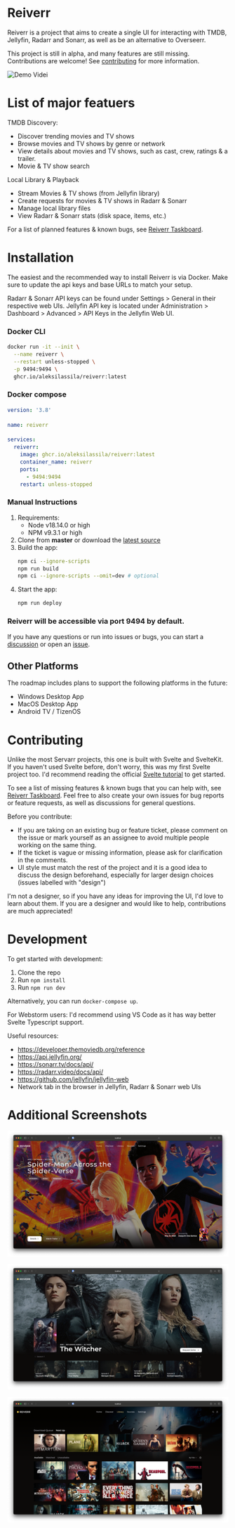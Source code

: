 # Reiverr

Reiverr is a project that aims to create a single UI for interacting with TMDB, Jellyfin, Radarr and Sonarr, as well as be an alternative to Overseerr.

This project is still in alpha, and many features are still missing. Contributions are welcome! See [contributing](#Contributing) for more information.

![Demo Videi](images/reiverr-demo.gif)

# List of major featuers

TMDB Discovery:

- Discover trending movies and TV shows
- Browse movies and TV shows by genre or network
- View details about movies and TV shows, such as cast, crew, ratings & a trailer.
- Movie & TV show search

Local Library & Playback

- Stream Movies & TV shows (from Jellyfin library)
- Create requests for movies & TV shows in Radarr & Sonarr
- Manage local library files
- View Radarr & Sonarr stats (disk space, items, etc.)

For a list of planned features & known bugs, see [Reiverr Taskboard](https://github.com/users/aleksilassila/projects/5).

# Installation

The easiest and the recommended way to install Reiverr is via Docker. Make sure to update the api keys and base URLs to match your setup.

Radarr & Sonarr API keys can be found under Settings > General in their respective web UIs. Jellyfin API key is located under Administration > Dashboard > Advanced > API Keys in the Jellyfin Web UI.

### Docker CLI

```sh
docker run -it --init \
  --name reiverr \
  --restart unless-stopped \
  -p 9494:9494 \
  ghcr.io/aleksilassila/reiverr:latest
```

### Docker compose

```yaml
version: '3.8'

name: reiverr

services:
  reiverr:
    image: ghcr.io/aleksilassila/reiverr:latest
    container_name: reiverr
    ports:
      - 9494:9494
    restart: unless-stopped
```

### Manual Instructions

1. Requirements:
   - Node v18.14.0 or high
   - NPM v9.3.1 or high
1. Clone from **master** or download the [latest source](https://github.com/aleksilassila/reiverr/releases)
1. Build the app:
   ```sh
   npm ci --ignore-scripts
   npm run build
   npm ci --ignore-scripts --omit=dev # optional
   ```
1. Start the app:
   ```sh
   npm run deploy
   ```

### Reiverr will be accessible via port 9494 by default.

If you have any questions or run into issues or bugs, you can start a [discussion](https://github.com/aleksilassila/reiverr/discussions) or open an [issue](https://github.com/aleksilassila/reiverr/issues).

## Other Platforms

The roadmap includes plans to support the following platforms in the future:

- Windows Desktop App
- MacOS Desktop App
- Android TV / TizenOS

# Contributing

Unlike the most Servarr projects, this one is built with Svelte and SvelteKit. If you haven't used Svelte before, don't worry, this was my first Svelte project too. I'd recommend reading the official [Svelte tutorial](https://learn.svelte.dev/tutorial/welcome-to-svelte) to get started.

To see a list of missing features & known bugs that you can help with, see [Reiverr Taskboard](https://github.com/users/aleksilassila/projects/5). Feel free to also create your own issues for bug reports or feature requests, as well as discussions for general questions.

Before you contribute:

- If you are taking on an existing bug or feature ticket, please comment on the issue or mark yourself as an assignee to avoid multiple people working on the same thing.
- If the ticket is vague or missing information, please ask for clarification in the comments.
- UI style must match the rest of the project and it is a good idea to discuss the design beforehand, especially for larger design choices (issues labelled with "design")

I'm not a designer, so if you have any ideas for improving the UI, I'd love to learn about them. If you are a designer and would like to help, contributions are much appreciated!

# Development

To get started with development:

1. Clone the repo
2. Run `npm install`
3. Run `npm run dev`

Alternatively, you can run `docker-compose up`.

For Webstorm users: I'd recommend using VS Code as it has way better Svelte Typescript support.

Useful resources:

- https://developer.themoviedb.org/reference
- https://api.jellyfin.org/
- https://sonarr.tv/docs/api/
- https://radarr.video/docs/api/
- https://github.com/jellyfin/jellyfin-web
- Network tab in the browser in Jellyfin, Radarr & Sonarr web UIs

# Additional Screenshots

![Landing Page](images/screenshot-1.png)

![Series Page](images/screenshot-2.png)

![Library Page](images/screenshot-3.png)
